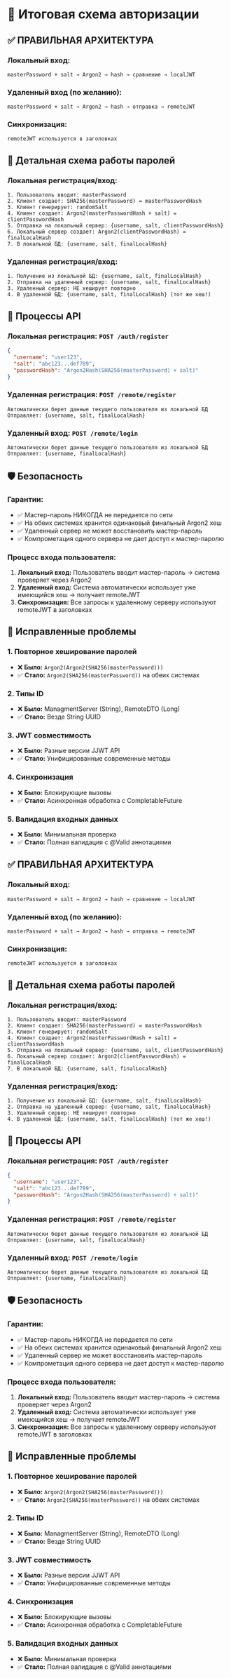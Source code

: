 # 🔐 Итоговая схема авторизации

## ✅ **ПРАВИЛЬНАЯ АРХИТЕКТУРА**

### **Локальный вход:**
```
masterPassword + salt → Argon2 → hash → сравнение → localJWT
```

### **Удаленный вход (по желанию):**
```
masterPassword + salt → Argon2 → hash → отправка → remoteJWT
```

### **Синхронизация:**
```
remoteJWT используется в заголовках
```

## 🔑 Детальная схема работы паролей

### **Локальная регистрация/вход:**
```
1. Пользователь вводит: masterPassword
2. Клиент создает: SHA256(masterPassword) = masterPasswordHash  
3. Клиент генерирует: randomSalt
4. Клиент создает: Argon2(masterPasswordHash + salt) = clientPasswordHash
5. Отправка на локальный сервер: {username, salt, clientPasswordHash}
6. Локальный сервер создает: Argon2(clientPasswordHash) = finalLocalHash
7. В локальной БД: {username, salt, finalLocalHash}
```

### **Удаленная регистрация/вход:**
```
1. Получение из локальной БД: {username, salt, finalLocalHash}
2. Отправка на удаленный сервер: {username, salt, finalLocalHash}
3. Удаленный сервер: НЕ хеширует повторно
4. В удаленной БД: {username, salt, finalLocalHash} (тот же хеш!)
```

## 🔄 Процессы API

### **Локальная регистрация:** `POST /auth/register`
```json
{
  "username": "user123",
  "salt": "abc123...def789",
  "passwordHash": "Argon2Hash(SHA256(masterPassword) + salt)"
}
```

### **Удаленная регистрация:** `POST /remote/register` 
```
Автоматически берет данные текущего пользователя из локальной БД
Отправляет: {username, salt, finalLocalHash}
```

### **Удаленный вход:** `POST /remote/login`
```
Автоматически берет данные текущего пользователя из локальной БД  
Отправляет: {username, finalLocalHash}
```

## 🛡️ Безопасность

### **Гарантии:**
- ✅ Мастер-пароль НИКОГДА не передается по сети
- ✅ На обеих системах хранится одинаковый финальный Argon2 хеш
- ✅ Удаленный сервер не может восстановить мастер-пароль
- ✅ Компрометация одного сервера не дает доступ к мастер-паролю

### **Процесс входа пользователя:**
1. **Локальный вход:** Пользователь вводит мастер-пароль → система проверяет через Argon2
2. **Удаленный вход:** Система автоматически использует уже имеющийся хеш → получает remoteJWT
3. **Синхронизация:** Все запросы к удаленному серверу используют remoteJWT в заголовках

## 🔧 Исправленные проблемы

### **1. Повторное хеширование паролей**
- ❌ **Было:** `Argon2(Argon2(SHA256(masterPassword)))`
- ✅ **Стало:** `Argon2(SHA256(masterPassword))` на обеих системах

### **2. Типы ID**
- ❌ **Было:** ManagmentServer (String), RemoteDTO (Long)
- ✅ **Стало:** Везде String UUID

### **3. JWT совместимость**
- ❌ **Было:** Разные версии JJWT API
- ✅ **Стало:** Унифицированные современные методы

### **4. Синхронизация**
- ❌ **Было:** Блокирующие вызовы
- ✅ **Стало:** Асинхронная обработка с CompletableFuture

### **5. Валидация входных данных**
- ❌ **Было:** Минимальная проверка
- ✅ **Стало:** Полная валидация с @Valid аннотациями 

## ✅ **ПРАВИЛЬНАЯ АРХИТЕКТУРА**

### **Локальный вход:**
```
masterPassword + salt → Argon2 → hash → сравнение → localJWT
```

### **Удаленный вход (по желанию):**
```
masterPassword + salt → Argon2 → hash → отправка → remoteJWT
```

### **Синхронизация:**
```
remoteJWT используется в заголовках
```

## 🔑 Детальная схема работы паролей

### **Локальная регистрация/вход:**
```
1. Пользователь вводит: masterPassword
2. Клиент создает: SHA256(masterPassword) = masterPasswordHash  
3. Клиент генерирует: randomSalt
4. Клиент создает: Argon2(masterPasswordHash + salt) = clientPasswordHash
5. Отправка на локальный сервер: {username, salt, clientPasswordHash}
6. Локальный сервер создает: Argon2(clientPasswordHash) = finalLocalHash
7. В локальной БД: {username, salt, finalLocalHash}
```

### **Удаленная регистрация/вход:**
```
1. Получение из локальной БД: {username, salt, finalLocalHash}
2. Отправка на удаленный сервер: {username, salt, finalLocalHash}
3. Удаленный сервер: НЕ хеширует повторно
4. В удаленной БД: {username, salt, finalLocalHash} (тот же хеш!)
```

## 🔄 Процессы API

### **Локальная регистрация:** `POST /auth/register`
```json
{
  "username": "user123",
  "salt": "abc123...def789",
  "passwordHash": "Argon2Hash(SHA256(masterPassword) + salt)"
}
```

### **Удаленная регистрация:** `POST /remote/register` 
```
Автоматически берет данные текущего пользователя из локальной БД
Отправляет: {username, salt, finalLocalHash}
```

### **Удаленный вход:** `POST /remote/login`
```
Автоматически берет данные текущего пользователя из локальной БД  
Отправляет: {username, finalLocalHash}
```

## 🛡️ Безопасность

### **Гарантии:**
- ✅ Мастер-пароль НИКОГДА не передается по сети
- ✅ На обеих системах хранится одинаковый финальный Argon2 хеш
- ✅ Удаленный сервер не может восстановить мастер-пароль
- ✅ Компрометация одного сервера не дает доступ к мастер-паролю

### **Процесс входа пользователя:**
1. **Локальный вход:** Пользователь вводит мастер-пароль → система проверяет через Argon2
2. **Удаленный вход:** Система автоматически использует уже имеющийся хеш → получает remoteJWT
3. **Синхронизация:** Все запросы к удаленному серверу используют remoteJWT в заголовках

## 🔧 Исправленные проблемы

### **1. Повторное хеширование паролей**
- ❌ **Было:** `Argon2(Argon2(SHA256(masterPassword)))`
- ✅ **Стало:** `Argon2(SHA256(masterPassword))` на обеих системах

### **2. Типы ID**
- ❌ **Было:** ManagmentServer (String), RemoteDTO (Long)
- ✅ **Стало:** Везде String UUID

### **3. JWT совместимость**
- ❌ **Было:** Разные версии JJWT API
- ✅ **Стало:** Унифицированные современные методы

### **4. Синхронизация**
- ❌ **Было:** Блокирующие вызовы
- ✅ **Стало:** Асинхронная обработка с CompletableFuture

### **5. Валидация входных данных**
- ❌ **Было:** Минимальная проверка
- ✅ **Стало:** Полная валидация с @Valid аннотациями 